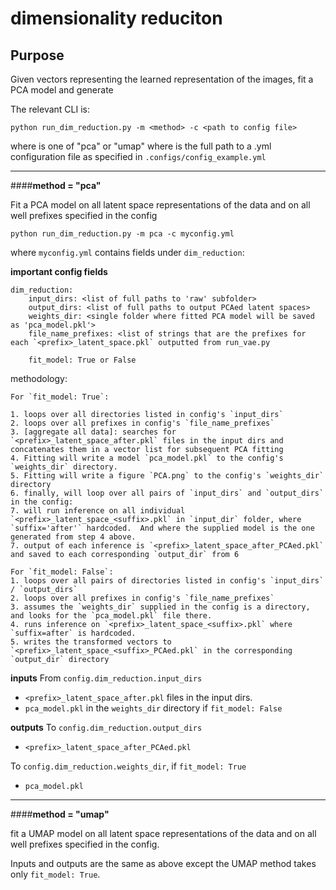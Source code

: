 # dimensionality reduciton

## Purpose

Given vectors representing the learned representation of the images, fit a PCA model and generate 

The relevant CLI is:
```text
python run_dim_reduction.py -m <method> -c <path to config file>
```

where <method> is one of "pca" or "umap"
where <path to config file> is the full path to a .yml configuration file as specified in `.configs/config_example.yml`

--------------------------------------------
####**method = "pca"**

Fit a PCA model on all latent space representations of the data and on all well prefixes specified in the config

```text
python run_dim_reduction.py -m pca -c myconfig.yml
```

where `myconfig.yml` contains fields under `dim_reduction`:

**important config fields**
```text
dim_reduction:
    input_dirs: <list of full paths to 'raw' subfolder>
    output_dirs: <list of full paths to output PCAed latent spaces>
    weights_dir: <single folder where fitted PCA model will be saved as 'pca_model.pkl'>
    file_name_prefixes: <list of strings that are the prefixes for each `<prefix>_latent_space.pkl` outputted from run_vae.py
    
    fit_model: True or False
```

methodology:
```text
For `fit_model: True`:

1. loops over all directories listed in config's `input_dirs`
2. loops over all prefixes in config's `file_name_prefixes`
3. [aggregate all data]: searches for `<prefix>_latent_space_after.pkl` files in the input dirs and concatenates them in a vector list for subsequent PCA fitting
4. Fitting will write a model `pca_model.pkl` to the config's `weights_dir` directory.
5. Fitting will write a figure `PCA.png` to the config's `weights_dir` directory
6. finally, will loop over all pairs of `input_dirs` and `output_dirs` in the config:
7. will run inference on all individual `<prefix>_latent_space_<suffix>.pkl` in `input_dir` folder, where `suffix='after'` hardcoded.  And where the supplied model is the one generated from step 4 above.
7. output of each inference is `<prefix>_latent_space_after_PCAed.pkl` and saved to each corresponding `output_dir` from 6
```

```text
For `fit_model: False`:
1. loops over all pairs of directories listed in config's `input_dirs` / `output_dirs`
2. loops over all prefixes in config's `file_name_prefixes`
3. assumes the `weights_dir` supplied in the config is a directory, and looks for the `pca_model.pkl` file there.
4. runs inference on `<prefix>_latent_space_<suffix>.pkl` where `suffix=after` is hardcoded.
5. writes the transformed vectors to `<prefix>_latent_space_<suffix>_PCAed.pkl` in the corresponding `output_dir` directory 
```

**inputs**
From `config.dim_reduction.input_dirs`
- `<prefix>_latent_space_after.pkl` files in the input dirs.
- `pca_model.pkl` in the `weights_dir` directory if `fit_model: False`

**outputs**
To `config.dim_reduction.output_dirs` 
- `<prefix>_latent_space_after_PCAed.pkl`

To `config.dim_reduction.weights_dir`, if `fit_model: True`
- `pca_model.pkl`


-------------------------------------------
####**method = "umap"**

fit a UMAP model on all latent space representations of the data and on all well prefixes specified in the config.

Inputs and outputs are the same as above except the UMAP method takes only `fit_model: True`.
